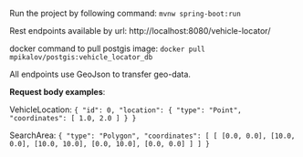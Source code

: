 Run the project by following command: 
`mvnw spring-boot:run`

Rest endpoints available by url:
http://localhost:8080/vehicle-locator/

docker command to pull postgis image:
`docker pull mpikalov/postgis:vehicle_locator_db`


All endpoints use GeoJson to transfer geo-data.

**Request body examples**:

VehicleLocation:
`{
    "id": 0,
    "location": {
        "type": "Point",
        "coordinates": [
            1.0,
            2.0
        ]
    }
}`

SearchArea:
`{
    "type": "Polygon",
    "coordinates": [
        [
            [0.0, 0.0], [10.0, 0.0], [10.0, 10.0], [0.0, 10.0], [0.0, 0.0]
        ]
    ]
}`